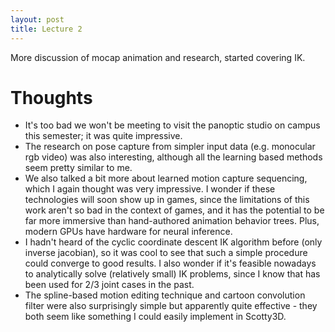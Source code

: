 ```yaml
---
layout: post
title: Lecture 2
---
```


More discussion of mocap animation and research, started covering IK.

# Thoughts

- It's too bad we won't be meeting to visit the panoptic studio on campus this semester; it was quite impressive. 
- The research on pose capture from simpler input data (e.g. monocular rgb video) was also interesting, although all the learning based methods seem pretty similar to me. 
- We also talked a bit more about learned motion capture sequencing, which I again thought was very impressive. I wonder if these technologies will soon show up in games, since the limitations of this work aren't so bad in the context of games, and it has the potential to be far more immersive than hand-authored animation behavior trees. Plus, modern GPUs have hardware for neural inference.
- I hadn't heard of the cyclic coordinate descent IK algorithm before (only inverse jacobian), so it was cool to see that such a simple procedure could converge to good results. I also wonder if it's feasible nowadays to analytically solve (relatively small) IK problems, since I know that has been used for 2/3 joint cases in the past.
- The spline-based motion editing technique and cartoon convolution filter were also surprisingly simple but apparently quite effective - they both seem like something I could easily implement in Scotty3D. 

